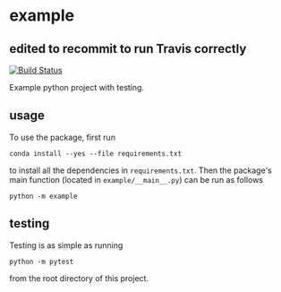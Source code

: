 # example
## edited to recommit to run Travis correctly

[![Build
Status](https://travis-ci.org/alisonsu/example.svg?branch=master)](https://travis-ci.org/alisonsu/example)

Example python project with testing.

## usage

To use the package, first run

```
conda install --yes --file requirements.txt
```

to install all the dependencies in `requirements.txt`. Then the package's
main function (located in `example/__main__.py`) can be run as follows

```
python -m example
```

## testing

Testing is as simple as running

```
python -m pytest
```

from the root directory of this project.
